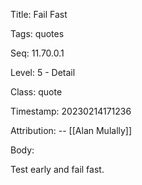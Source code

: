 Title:  Fail Fast

Tags:   quotes

Seq:    11.70.0.1

Level:  5 - Detail

Class:  quote

Timestamp: 20230214171236

Attribution: -- [[Alan Mulally]]

Body:

Test early and fail fast. 

